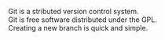 Git is a stributed version control system.  
Git is free software distributed under the GPL.  
Creating a new branch is quick and simple.  

